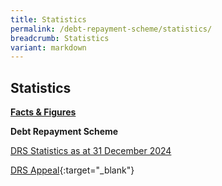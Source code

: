 ```yaml
---
title: Statistics
permalink: /debt-repayment-scheme/statistics/
breadcrumb: Statistics
variant: markdown
---
```

**Statistics**
---

<u><b>Facts &amp; Figures</b></u>

**Debt Repayment Scheme**

[DRS Statistics as at 31 December 2024](/files/DRSStatsforWebsiteasat31Dec2024.pdf)

[DRS Appeal](/files/DRSAppeal.pdf){:target="_blank"}